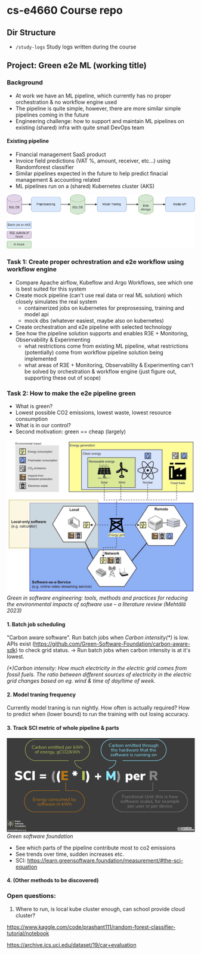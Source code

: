 # cs-e4660 Course repo

## Dir Structure 

- `/study-logs` Study logs written during the course

## Project: Green e2e ML (working title)

### Background

- At work we have an ML pipeline, which currently has no proper orchestration & no workflow engine used
- The pipeline is quite simple, however, there are more similar simple pipelines coming in the future
- Engineering challenge: how to support and maintain ML pipelines on existing (shared) infra with quite small DevOps team

#### Existing pipeline

- Financial management SaaS product
- Invoice field predictions (VAT %, amount, receiver, etc...) using Randomforest classifier
- Similar pipelines expected in the future to help predict finacial management & accounting related
- ML pipelines run on a (shared) Kubernetes cluster (AKS)

![(image missing)](./finago-pipeline.drawio.png)

### Task 1: Create proper ochrestration and e2e workflow using workflow engine

- Compare Apache airflow, Kubeflow and Argo Workflows, see which one is best suited for this system
- Create mock pipeline (can't use real data or real ML solution) which closely simulates the real system
  - containerized jobs on kubernetes for preprosessing, training and model api
  - mock dbs (whatever easiest, maybe also on kubernetes)
- Create orchestration and e2e pipeline with selected technology
- See how the pipeline solution supports and enables R3E + Monitoring, Observability & Experimenting
  - what restrictions come from existing ML pipeline, what restrictions (potentially) come from workflow pipeline solution being implemented
  - what areas of R3E + Monitoring, Observability & Experimenting can't be solved by orchestration & workflow engine (just figure out, supporting these out of scope)

### Task 2: How to make the e2e pipeline green

- What is green?
- Lowest possible CO2 emissions, lowest waste, lowest resource consumption
- What is in our control?
- Second motivation: green == cheap (largely)

![(image missing)](./impact.png)
*Green in software engineering: tools, methods and practices for reducing the
environmental impacts of software use – a literature review (Mehtälä 2023)*

#### 1. Batch job scheduling

"Carbon aware software". Run batch jobs when *Carbon intensity(\*)* is low. APIs exist (https://github.com/Green-Software-Foundation/carbon-aware-sdk) to check grid status. -> Run batch jobs when carbon intensity is at it's lowest. 

*(\*)Carbon intensity: How much electricity in the electric grid comes from fossil fuels. The ratio between different sources of electricity in the electric grid changes based on eg. wind & time of day/time of week.*

#### 2. Model traning frequency

Currently model traning is run nightly. How often is actually required? How to predict when (lower bound) to run the training with out losing accuracy. 

#### 3. Track SCI metric of whole pipeline & parts

![(image missing)](sci.png)
*Green software foundation*

- See which parts of the pipeline contribute most to co2 emissions
- See trends over time, sudden increases etc.
- SCI: https://learn.greensoftware.foundation/measurement/#the-sci-equation

#### 4. (Other methods to be discovered)

### Open questions:

1. Where to run, is local kube cluster enough, can school provide cloud cluster?


https://www.kaggle.com/code/prashant111/random-forest-classifier-tutorial/notebook

https://archive.ics.uci.edu/dataset/19/car+evaluation